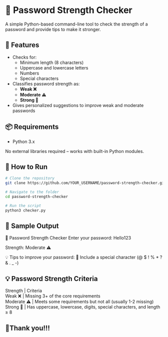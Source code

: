 # 🔐 Password Strength Checker

A simple Python-based command-line tool to check the strength of a password and provide tips to make it stronger.

## 🧠 Features

- Checks for:
  - Minimum length (8 characters)
  - Uppercase and lowercase letters
  - Numbers
  - Special characters
- Classifies password strength as:
  - **Weak ❌**
  - **Moderate ⚠️**
  - **Strong 💪**
- Gives personalized suggestions to improve weak and moderate passwords

## 📦 Requirements

- Python 3.x

No external libraries required – works with built-in Python modules.

## 🚀 How to Run

```bash
# Clone the repository
git clone https://github.com/YOUR_USERNAME/password-strength-checker.git

# Navigate to the folder
cd password-strength-checker

# Run the script
python3 checker.py

```

## 🧪 Sample Output

🔐 Password Strength Checker
Enter your password: Hello123

Strength: Moderate ⚠️

💡 Tips to improve your password:
🔹 Include a special character (@ $ ! % * ? & . _ -)

## 💡 Password Strength Criteria

Strength | Criteria  
Weak ❌ | Missing 3+ of the core requirements  
Moderate ⚠️ | Meets some requirements but not all (usually 1-2 missing)  
Strong 💪 | Has uppercase, lowercase, digits, special characters, and length ≥ 8

## 🖤Thank you!!!
  
